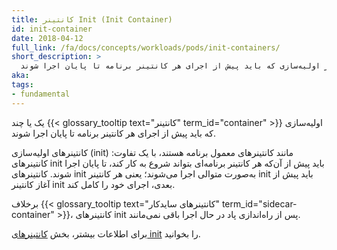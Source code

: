 ```yaml
---
title: کانتینر Init ‏(Init Container)
id: init-container
date: 2018-04-12
full_link: /fa/docs/concepts/workloads/pods/init-containers/
short_description: >
  یک یا چند کانتینر اولیه‌سازی که باید پیش از اجرای هر کانتینر برنامه تا پایان اجرا شوند.
aka:
tags:
- fundamental
---
```

 یک یا چند {{< glossary_tooltip text="کانتینر" term_id="container" >}} اولیه‌سازی که باید پیش از اجرای هر کانتینر برنامه تا پایان اجرا شوند.
<!--more-->

کانتینرهای اولیه‌سازی (init) مانند کانتینرهای معمول برنامه هستند، با یک تفاوت: کانتینرهای init باید پیش از آن‌که هر کانتینر برنامه‌ای بتواند شروع به کار کند، تا پایان اجرا شوند. کانتینرهای init به‌صورت متوالی اجرا می‌شوند؛ یعنی هر کانتینر init باید پیش از آغاز کانتینر init بعدی، اجرای خود را کامل کند.

برخلاف {{< glossary_tooltip text="کانتینرهای سایدکار" term_id="sidecar-container" >}}، کانتینرهای init پس از راه‌اندازی پاد در حال اجرا باقی نمی‌مانند.

برای اطلاعات بیشتر، بخش [کانتینرهای init](/fa/docs/concepts/workloads/pods/init-containers/) را بخوانید.
